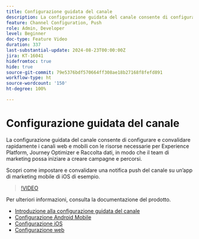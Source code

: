 ```yaml
---
title: Configurazione guidata del canale
description: La configurazione guidata del canale consente di configurare e convalidare rapidamente i canali web e mobili con le risorse necessarie per Experience Platform, Journey Optimizer e Raccolta dati, in modo che il team di marketing possa iniziare a creare campagne e percorsi. Scopri come impostare e convalidare una notifica push del canale su un’app di marketing mobile di iOS di esempio.
feature: Channel Configuration, Push
role: Admin, Developer
level: Beginner
doc-type: Feature Video
duration: 337
last-substantial-update: 2024-08-23T00:00:00Z
jira: KT-16041
hidefromtoc: true
hide: true
source-git-commit: 79e5376bdf570664ff308ae18b27168f8fefd891
workflow-type: ht
source-wordcount: '150'
ht-degree: 100%

---
```



# Configurazione guidata del canale

La configurazione guidata del canale consente di configurare e convalidare rapidamente i canali web e mobili con le risorse necessarie per Experience Platform, Journey Optimizer e Raccolta dati, in modo che il team di marketing possa iniziare a creare campagne e percorsi.

Scopri come impostare e convalidare una notifica push del canale su un’app di marketing mobile di iOS di esempio.

>[!VIDEO](https://video.tv.adobe.com/v/3433053/?learn=on)

Per ulteriori informazioni, consulta la documentazione del prodotto.

* [Introduzione alla configurazione guidata del canale](https://experienceleague.adobe.com/it/docs/journey-optimizer/using/configuration/guided-setup/set-mobile-config)
* [Configurazione Android Mobile](https://experienceleague.adobe.com/it/docs/journey-optimizer/using/configuration/guided-setup/set-mobile-android)
* [Configurazione iOS](https://experienceleague.adobe.com/it/docs/journey-optimizer/using/configuration/guided-setup/set-mobile-ios)
* [Configurazione web](https://experienceleague.adobe.com/it/docs/journey-optimizer/using/configuration/guided-setup/set-mobile-web)
